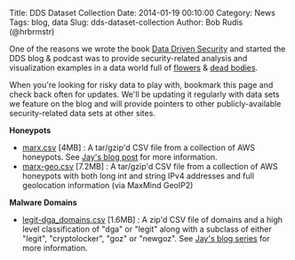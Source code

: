 Title: DDS Dataset Collection
Date: 2014-01-19 00:10:00
Category: News
Tags: blog, data
Slug: dds-dataset-collection
Author: Bob Rudis (@hrbrmstr)

One of the reasons we wrote the book [Data Driven Security](http://amzn.to/ddsec) and started the DDS blog & podcast was to provide security-related analysis and visualization examples in a data world full of [flowers](http://en.wikipedia.org/wiki/Iris_flower_data_set) & [dead bodies](http://en.wikipedia.org/wiki/Reported_Road_Casualties_Great_Britain).

When you're looking for risky data to play with, bookmark this page and check back often for updates. We'll be updating it regularly with data sets we feature on the blog and will provide pointers to other publicly-available  security-related data sets at other sites.


**Honeypots**

- [marx.csv](http://datadrivensecurity.info/blog/data/2014/01/marx.tar.gz) [4MB] : A tar/gzip'd CSV file from a collection of AWS honeypots. See [Jay's blog post](http://datadrivensecurity.info/blog/posts/2014/Jan/blander-part1/) for more information.
- [marx-geo.csv](http://datadrivensecurity.info/blog/data/2014/01/marx-geo.tar.gz) [7.2MB] : A tar/gzip'd CSV file from a collection of AWS honeypots with both long int and string IPv4 addresses and full geolocation information (via MaxMind GeoIP2)

**Malware Domains**
- [legit-dga_domains.csv](http://datadrivensecurity.info/blog/data/2014/10/legit-dga_domains.csv.zip ) [1.6MB] : A zip'd CSV file of domains and a high level classification of "dga" or "legit" along with a subclass of either "legit", "cryptolocker", "goz" or "newgoz". See [Jay's blog series](http://datadrivensecurity.info/blog/posts/2014/Sep/dga-part1/) for more information.

